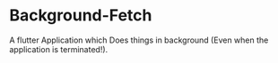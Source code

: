 # Background-Fetch
A flutter Application which Does things in background (Even when the application is terminated!).
